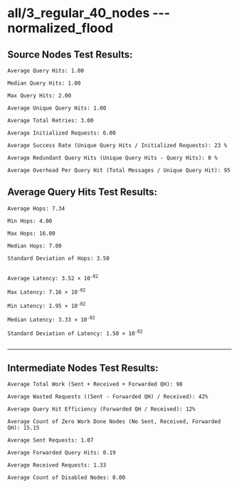 # all/3_regular_40_nodes --- normalized_flood
## Source Nodes Test Results:
	Average Query Hits: 1.00

	Median Query Hits: 1.00

	Max Query Hits: 2.00

	Average Unique Query Hits: 1.00

	Average Total Retries: 3.00

	Average Initialized Requests: 6.00

	Average Success Rate (Unique Query Hits / Initialized Requests): 23 %

	Average Redundant Query Hits (Unique Query Hits - Query Hits): 0 %

	Average Overhead Per Query Hit (Total Messages / Unique Query Hit): 95



## Average Query Hits Test Results:
<pre><code>Average Hops: 7.34

Min Hops: 4.00

Max Hops: 16.00

Median Hops: 7.00

Standard Deviation of Hops: 3.50


Average Latency: 3.52 × 10<sup>-02</sup>

Max Latency: 7.16 × 10<sup>-02</sup>

Min Latency: 1.95 × 10<sup>-02</sup>

Median Latency: 3.33 × 10<sup>-02</sup>

Standard Deviation of Latency: 1.50 × 10<sup>-02</sup>

</code></pre>

---------------------------------------------
## Intermediate Nodes Test Results:

	Average Total Work (Sent + Received + Forwarded QH): 98

	Average Wasted Requests ((Sent - Forwarded QH) / Received): 42%

	Average Query Hit Efficiency (Forwarded QH / Received): 12%

	Average Count of Zero Work Done Nodes (No Sent, Received, Forwarded QH): 15.15

	Average Sent Requests: 1.07

	Average Forwarded Query Hits: 0.19

	Average Received Requests: 1.33

	Average Count of Disabled Nodes: 0.00


